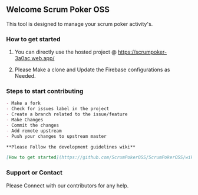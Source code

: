 ## Welcome Scrum Poker OSS

This tool is designed to manage your scrum poker activity's.

### How to get started

1. You can directly use the hosted project @ https://scrumpoker-3a0ac.web.app/

2. Please Make a clone and Update the Firebase configurations as Needed.

### Steps to start contributing

```markdown
- Make a fork
- Check for issues label in the project
- Create a branch related to the issue/feature
- Make Changes
- Commit the changes
- Add remote upstream
- Push your changes to upstream master

**Please Follow the development guidelines wiki**

[How to get started](https://github.com/ScrumPokerOSS/ScrumPokerOSS/wiki/How-to-get-started)
```
### Support or Contact

Please Connect with our contributors for any help.
